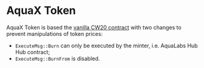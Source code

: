 # AquaX Token

AquaX Token is based the [vanilla CW20 contract](https://github.com/CosmWasm/cw-plus/tree/v0.9.1/contracts/cw20-base) with two changes to prevent manipulations of token prices:

- `ExecuteMsg::Burn` can only be executed by the minter, i.e. AquaLabs Hub Hub contract;
- `ExecuteMsg::BurnFrom` is disabled.
